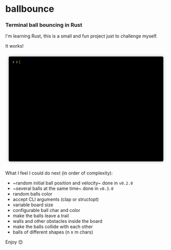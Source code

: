 # ballbounce
### Terminal ball bouncing in Rust

I'm learning Rust, this is a small and fun project just to challenge myself.

It works!

![demo](img/ballbounce.gif)

What I feel I could do next (in order of complexity):

- ~random initial ball position and velocity~ done in `v0.2.0`
- ~several balls at the same time~ done in `v0.3.0`
- random balls color
- accept CLI arguments (clap or structopt)
- variable board size
- configurable ball char and color
- make the balls leave a trail
- walls and other obstacles inside the board 
- make the balls collide with each other
- balls of different shapes (n x m chars)

Enjoy 😊
